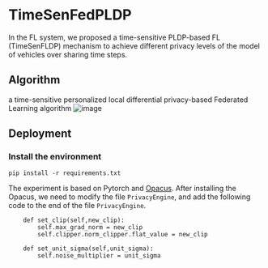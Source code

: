 # TimeSenFedPLDP
In the FL system, we proposed a time-sensitive PLDP-based FL (TimeSenFLDP) mechanism to achieve different privacy levels of the model of vehicles over sharing time steps.



## Algorithm
a time-sensitive personalized local differential privacy-based Federated Learning algorithm
![image](https://github.com/szpsunkk/TimeSenFedPLDP/assets/47681094/7b8238d8-bca3-47be-9395-196bac923052)

## Deployment

### Install the environment
```
pip install -r requirements.txt
```
The experiment is based on Pytorch and [Opacus](https://opacus.ai/). After installing the Opacus, we need to modify the file ``PrivacyEngine``, and add the following code to the end of the file ``PrivacyEngine``.
```
    def set_clip(self,new_clip):
        self.max_grad_norm = new_clip
        self.clipper.norm_clipper.flat_value = new_clip

    def set_unit_sigma(self,unit_sigma):
        self.noise_multiplier = unit_sigma
```
